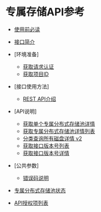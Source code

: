 # 专属存储API参考

-   [使用前必读](使用前必读.md)
-   [接口简介](接口简介.md)
-   [环境准备]
    -   [获取请求认证](获取请求认证.md)
    -   [获取项目ID](获取项目ID.md)

-   [接口使用方法]
    -   [REST API介绍](REST-API介绍.md)

-   [API说明]
    -   [获取单个专属分布式存储池详情](获取单个专属分布式存储池详情.md)
    -   [获取专属分布式存储池详情列表](获取专属分布式存储池详情列表.md)
    -   [分类查询所有磁盘详情 v2](分类查询所有磁盘详情-v2.md)
    -   [获取接口版本号列表](获取接口版本号列表.md)
    -   [获取接口版本号详情](获取接口版本号详情.md)

-   [公共参数]
    -   [错误码说明](错误码说明.md)

-   [专属分布式存储池状态](专属分布式存储池状态.md)
-   [API授权项列表](API授权项列表.md)


